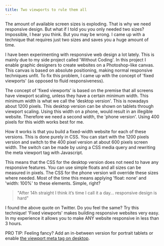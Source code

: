 ```yaml
---
title: Two viewports to rule them all
---
```



The amount of available screen sizes is exploding. That is why we need responsive design. But what if I told you you only needed two sizes? Impossible, I hear you think. But you may be wrong. I came up with a technique that requires just two sizes and saves you a huge amount of time.&nbsp;

I have been experimenting with responsive web design a lot lately. This is mainly due to my side project called 'Without Coding'. In this project I enable graphic designers to create websites on a Photoshop-like canvas. This canvas is based on absolute positioning, making normal responsive techniques unfit. To fix this problem, I came up with the concept of 'fixed viewports' (as opposed to fluid responsiveness).

The concept of 'fixed viewports' is based on the premise that all screens have viewport scaling, unless they have a certain minimum width. This minimum width is what we call the 'desktop version'. This is nowadays about 1200 pixels. This desktop version can be shown on tablets through viewport scaling. Using this width on a phone, would result in an illegible website. Therefore we need a second width, the 'phone version'. Using 400 pixels for this width works best for me.

How it works is that you build a fixed-width website for each of these versions. This is done purely in CSS. You can start with the 1200 pixels version and switch to the 400 pixel version at about 600 pixels screen width. The switch can be made by using a CSS media query and rewriting the meta viewport tag with Javascript.&nbsp;

This means that the CSS for the desktop version does not need to have any responsive features. You can use simple floats and all sizes can be measured in pixels. The CSS for the phone version will override these sizes where needed. Most of the time this means applying 'float: none' and 'width: 100%' to these elements. Simple, right?

> "After 14h straight I think it’s time I call it a day… responsive design is hard"

I found the above quote on Twitter. Do you feel the same? Try this technique! 'Fixed viewports' makes building responsive websites very easy. In my experience it allows you to make ANY website responsive in less than 3 hours.

PRO TIP: Feeling fancy? Add an in-between version for portrait tablets or enable [the viewport meta tag on desktop](/2015/05/30/the-viewport-meta-tag-on-desktop.html).